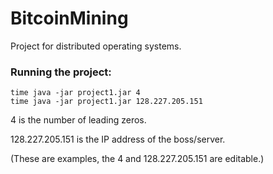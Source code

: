 # BitcoinMining
Project for distributed operating systems.

### Running the project:
	time java -jar project1.jar 4
	time java -jar project1.jar 128.227.205.151

4 is the number of leading zeros.

128.227.205.151 is the IP address of the boss/server.

(These are examples, the 4 and 128.227.205.151 are editable.)
